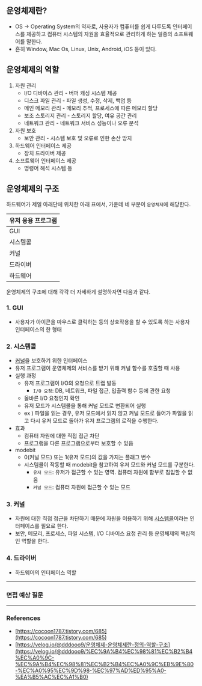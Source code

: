 ## 운영체제란?

- OS → Operating System의 약자로, 사용자가 컴퓨터를 쉽게 다루도록 인터페이스를 제공하고 컴퓨터 시스템의 자원을 효율적으로 관리하게 하는 일종의 소프트웨어를 말한다.
- 흔히 Window, Mac Os, Linux, Unix, Android, iOS 등이 있다.

## 운영체제의 역할

1. 자원 관리
    - I/O 디바이스 관리 - 버퍼 캐싱 시스템 제공
    - 디스크 파일 관리 - 파일 생성, 수정, 삭제, 백업 등
    - 메인 메모리 관리 - 메모리 추적, 프로세스에 따른 메모리 할당
    - 보조 스토리지 관리 - 스토리지 할당, 여유 공간 관리
    - 네트워크 관리 - 네트워크 서비스 성능이나 오류 분석
2. 자원 보호
    - 보안 관리 - 시스템 보호 및 오류로 인한 손산 방지
3. 하드웨어 인터페이스 제공
    - 장치 드라이버 제공
4. 소프트웨어 인터페이스 제공
    - 명령어 해석 시스템 등

## 운영체제의 구조

하드웨어가 제일 아래단에 위치한 아래 표에서, 가운데 네 부분이 `운영체제`에 해당한다.

| 유저 응용 프로그램 |
| --- |
| GUI |
| 시스템콜 |
| 커널 |
| 드라이버 |
| 하드웨어 |

운영체제의 구조에 대해 각각 더 자세하게 설명하자면 다음과 같다.

### 1. GUI

- 사용자가 아이콘을 마우스로 클릭하는 등의 상호작용을 할 수 있도록 하는 사용자 인터페이스의 한 형태

### 2. 시스템콜

- [커널](#3-커널)을 보호하기 위한 인터페이스
- 유저 프로그램이 운영체제의 서비스를 받기 위해 커널 함수를 호출할 때 사용
- 실행 과정
    - 유저 프로그램이 I/O의 요청으로 트랩 발동
        - `I/O 요청`:  DB, 네트워크, 파일 접근, 입출력 함수 등에 관한 요청
    - 올바른  I/O 요청인지 확인
    - 유저 모드가 시스템콜을 통해 커널 모드로 변환되어 실행
    - ex ) 파일을 읽는 경우, 유저 모드에서 읽지 않고 커널 모드로 들어가 파일을 읽고 다시 유저 모드로 돌아가 유저 프로그램의 로직을 수행한다.
- 효과
    - 컴퓨터 자원에 대한 직접 접근 차단
    - 프로그램을 다른 프로그램으로부터 보호할 수 있음
- modebit
    - 0(커널 모드) 또는 1(유저 모드)의 값을 가지는 플래그 변수
    - 시스템콜이 작동할 때 modebit을 참고하여 유저 모드와 커널 모드를 구분한다.
        - `유저 모드`: 유저가 접근할 수 있는 영역. 컴퓨터 자원에 함부로 침입할 수 없음
        - `커널 모드`: 컴퓨터 자원에 접근할 수 있는 모드

### 3. 커널

- 자원에 대한 직접 접근을 차단하기 때문에 자원을 이용하기 위해 [시스템콜](#2-시스템콜)이라는 인터페이스를 필요로 한다.
- 보안, 메모리, 프로세스, 파일 시스템, I/O 디바이스 요청 관리 등 운영체제의 핵심적인 역할을 한다.

### 4. 드라이버

- 하드웨어의 인터페이스 역할




---
### 면접 예상 질문


---
### References
- [https://cocoon1787.tistory.com/685](https://cocoon1787.tistory.com/685)
- [https://velog.io/@dddooo9/운영체제-운영체제란-정의-역할-구조](https://velog.io/@dddooo9/%EC%9A%B4%EC%98%81%EC%B2%B4%EC%A0%9C-%EC%9A%B4%EC%98%81%EC%B2%B4%EC%A0%9C%EB%9E%80-%EC%A0%95%EC%9D%98-%EC%97%AD%ED%95%A0-%EA%B5%AC%EC%A1%B0)